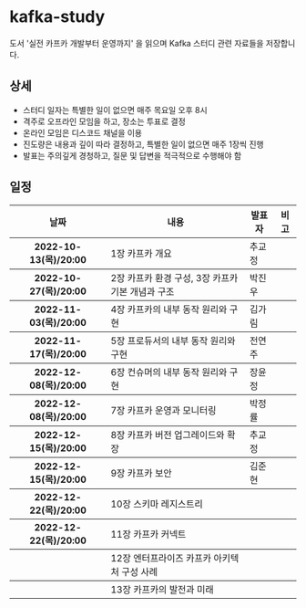 
kafka-study
===========

도서 '실전 카프카 개발부터 운영까지' 을 읽으며 Kafka 스터디 관련 자료들을 저장합니다.

## 상세
* 스터디 일자는 특별한 일이 없으면 매주 목요일 오후 8시
* 격주로 오프라인 모임을 하고, 장소는 투표로 결정
* 온라인 모임은 디스코드 채널을 이용
* 진도량은 내용과 깊이 따라 결정하고, 특별한 일이 없으면 매주 1장씩 진행
* 발표는 주의깊게 경청하고, 질문 및 답변을 적극적으로 수행해야 함

## 일정

<table width="100%">
    <thead>
        <th>날짜</th>
        <th>내용</th>
        <th>발표자</th>
        <th>비고</th>
    </thead>
    <tbody>
        <tr>
            <th>2022-10-13(목)/20:00</th>
            <td>1장 카프카 개요</td>
            <td>추교정</td>
            <td></td>
        </tr>
    </tbody>
    <tbody>
        <tr>
            <th>2022-10-27(목)/20:00</th>
            <td>2장 카프카 환경 구성, 3장 카프카 기본 개념과 구조</td>
            <td>박진우</td>
            <td></td>
        </tr>
    </tbody>
    <tbody>
        <tr>
            <th>2022-11-03(목)/20:00</th>
            <td>4장 카프카의 내부 동작 원리와 구현</td>
            <td>김가림</td>
            <td></td>
        </tr>
    </tbody>
    <tbody>
        <tr>
            <th>2022-11-17(목)/20:00</th>
            <td>5장 프로듀서의 내부 동작 원리와 구현</td>
            <td>전연주</td>
            <td></td>
        </tr>
    </tbody>
    <tbody>
        <tr>
            <th>2022-12-08(목)/20:00</th>
            <td>6장 컨슈머의 내부 동작 원리와 구현</td>
            <td>장윤정</td>
            <td></td>
        </tr>
    </tbody>
    <tbody>
        <tr>
            <th>2022-12-08(목)/20:00</th>
            <td>7장 카프카 운영과 모니터링</td>
            <td>박정률</td>
            <td></td>
        </tr>
    </tbody>
    <tbody>
        <tr>
            <th>2022-12-15(목)/20:00</th>
            <td>8장 카프카 버전 업그레이드와 확장</td>
            <td>추교정</td>
            <td></td>
        </tr>
    </tbody>
    <tbody>
        <tr>
            <th>2022-12-15(목)/20:00</th>
            <td>9장 카프카 보안</td>
            <td>김준현</td>
            <td></td>
        </tr>
    </tbody>
    <tbody>
        <tr>
            <th>2022-12-22(목)/20:00</th>
            <td>10장 스키마 레지스트리</td>
            <td></td>
            <td></td>
        </tr>
    </tbody>
    <tbody>
        <tr>
            <th>2022-12-22(목)/20:00</th>
            <td>11장 카프카 커넥트</td>
            <td></td>
            <td></td>
        </tr>
    </tbody>
    <tbody>
        <tr>
            <th></th>
            <td>12장 엔터프라이즈 카프카 아키텍처 구성 사례</td>
            <td></td>
            <td></td>
        </tr>
    </tbody>
    <tbody>
        <tr>
            <th></th>
            <td>13장 카프카의 발전과 미래</td>
            <td></td>
            <td></td>
        </tr>
    </tbody>
</table>
